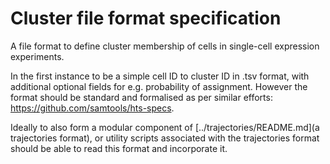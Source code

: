 # Cluster file format specification

A file format to define cluster membership of cells in single-cell expression experiments. 

In the first instance to be a simple cell ID to cluster ID in .tsv format, with additional optional fields for e.g. probability of assignment. However the format should be standard and formalised as per similar efforts: https://github.com/samtools/hts-specs.  

Ideally to also form a modular component of [../trajectories/README.md](a trajectories format), or utility scripts associated with the trajectories format should be able to read this format and incorporate it.
